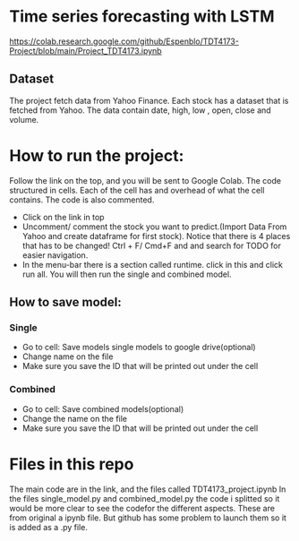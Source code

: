 # Time series forecasting with LSTM

https://colab.research.google.com/github/Espenblo/TDT4173-Project/blob/main/Project_TDT4173.ipynb

## Dataset

The project fetch data from Yahoo Finance. Each stock has a dataset that is fetched from Yahoo. The data contain date, high, low , open, close and volume.

# How to run the project:
Follow the link on the top, and you will be sent to Google Colab.
The code structured in cells.
Each of the cell has and overhead of what the cell contains. The code is also commented.

- Click on the link in top
- Uncomment/ comment the stock you want to predict.(Import Data From Yahoo and create dataframe for first stock). Notice that there is 4 places that has to be changed! Ctrl + F/ Cmd+F and and search for TODO for easier navigation.
- In the menu-bar there is a section called runtime. click in this and click run all. You will then run the single and combined model.

## How to save model:
### Single
- Go to cell: Save models single models to google drive(optional)
- Change name on the file
- Make sure you save the ID that will be printed out under the cell

### Combined
- Go to cell: Save combined models(optional)
- Change the name on the file
- Make sure you save the ID that will be printed out under the cell

# Files in this repo
The main code are in the link, and the files called TDT4173_project.ipynb
In the files single_model.py and combined_model.py the code i splitted so it would be more clear to see the codefor the different aspects. These are from original a ipynb file. But github has some problem to launch them so it is added as a .py file.